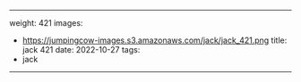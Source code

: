 
---
weight: 421
images:
- https://jumpingcow-images.s3.amazonaws.com/jack/jack_421.png
title: jack 421
date: 2022-10-27
tags:
- jack
---
